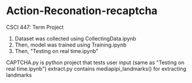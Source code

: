 # Action-Reconation-recaptcha

CSCI 447: Term Project

1) Dataset was collected using CollectingData.ipynb
2) Then, model was trained using Training.ipynb
3) Then, "Testing on real time.ipynb"

CAPTCHA.py is python project that tests user input (same as "Testing on real time.ipynb")
extract.py contains mediapipi_landmarks() for extracting landmarks
